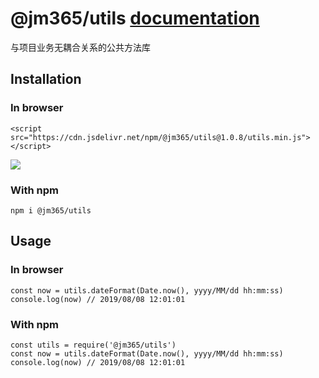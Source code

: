 # @jm365/utils [documentation](https://github.com/jm365/utils/blob/master/docs/index.md)

与项目业务无耦合关系的公共方法库

## Installation
### In browser
    <script src="https://cdn.jsdelivr.net/npm/@jm365/utils@1.0.8/utils.min.js"></script>
[![](https://data.jsdelivr.com/v1/package/npm/@jm365/utils/badge)](https://www.jsdelivr.com/package/npm/@jm365/utils)

### With npm
    npm i @jm365/utils

## Usage
### In browser
    const now = utils.dateFormat(Date.now(), yyyy/MM/dd hh:mm:ss)
    console.log(now) // 2019/08/08 12:01:01
### With npm
    const utils = require('@jm365/utils')
    const now = utils.dateFormat(Date.now(), yyyy/MM/dd hh:mm:ss)
    console.log(now) // 2019/08/08 12:01:01
